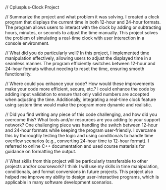 // Cplusplus-Clock Project

// Summarize the project and what problem it was solving.
I created a clock program that displays the current time in both 12-hour and 24-hour formats. 
The program allows users to interact with the clock by adding or subtracting hours, minutes, or seconds to adjust the time manually. 
This project solves the problem of simulating a real-time clock with user interaction in a console environment.

// What did you do particularly well?
In this project, I implemented time manipulation effectively, allowing users to adjust the displayed time in a seamless manner. 
The program efficiently switches between 12-hour and 24-hour formats without needing to reset the time, ensuring smooth functionality.

// Where could you enhance your code? How would these improvements make your code more efficient, secure, etc.?
I could enhance the code by adding input validation to ensure that only valid numbers are accepted when adjusting the time. 
Additionally, integrating a real-time clock feature using system time would make the program more dynamic and realistic.

// Did you find writing any piece of this code challenging, and how did you overcome this? What tools and/or resources are you adding to your support network?
One challenging piece was handling the switch between 12-hour and 24-hour formats while keeping the program user-friendly. 
I overcame this by thoroughly testing the logic and using conditionals to handle time overflow scenarios (e.g., converting 24-hour time to 12-hour format). 
I referred to online C++ documentation and used course materials for guidance on formatting the output.

// What skills from this project will be particularly transferable to other projects and/or coursework?
I think I will use my skills in time manipulation, conditionals, and format conversions in future projects. 
This project also helped me improve my ability to design user-interactive programs, which is applicable in many software development scenarios.
